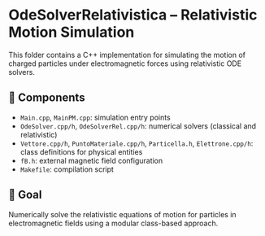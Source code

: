 # OdeSolverRelativistica – Relativistic Motion Simulation

This folder contains a C++ implementation for simulating the motion of charged particles under electromagnetic forces using relativistic ODE solvers.

## 📁 Components

- `Main.cpp`, `MainPM.cpp`: simulation entry points
- `OdeSolver.cpp/h`, `OdeSolverRel.cpp/h`: numerical solvers (classical and relativistic)
- `Vettore.cpp/h`, `PuntoMateriale.cpp/h`, `Particella.h`, `Elettrone.cpp/h`: class definitions for physical entities
- `fB.h`: external magnetic field configuration
- `Makefile`: compilation script

## 🎯 Goal

Numerically solve the relativistic equations of motion for particles in electromagnetic fields using a modular class-based approach.
